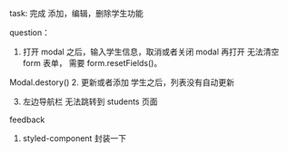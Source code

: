 task: 完成 添加，编辑，删除学生功能

question：

1. 打开 modal 之后，输入学生信息，取消或者关闭 modal 再打开 无法清空 form 表单， 需要 form.resetFields()。

Modal.destory() 2. 更新或者添加 学生之后，列表没有自动更新

3. 左边导航栏 无法跳转到 students 页面

feedback

1. styled-component 封装一下
